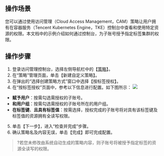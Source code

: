 ## 操作场景

您可以通过使用访问管理（Cloud Access Management，CAM）策略让用户拥有在容器服务（Tencent Kubernetes Engine，TKE）控制台中查看和使用特定资源的权限。本文档中的示例介绍如何通过控制台，为子账号授予指定标签集群的权限。

## 操作步骤
1. 登录访问管理控制台，选择左侧导航栏中的【[策略](https://console.cloud.tencent.com/cam/policy)】。
2. 在“策略”管理页面，单击【新建自定义策略】。
3. 在弹出的“选择创建策略方式”窗口中选择【按标签授权】。
4. 在“按标签授权”页面中，参考以下信息进行配置。如下图所示：
![](https://main.qcloudimg.com/raw/0e7bb44f45e363eeae3355890fa26e46.png)
 - **赋予用户**：按需勾选需授权的子账号。
 - **和用户组**：按需勾选需授权的子账号所在的用户组。
 - **在标签键**、**且具有标签值**：按需选择，授权完成的子账号将对具有该标签键及标签值的资源拥有全读写权限。
5. 单击【下一步】，进入“检查并完成”步骤。
6. 确认策略名及内容无误，单击【完成】即可完成配置。
>?若您未修改由系统自动生成的策略内容，则子账号将被授予指定标签的资源全读写的权限。
>



